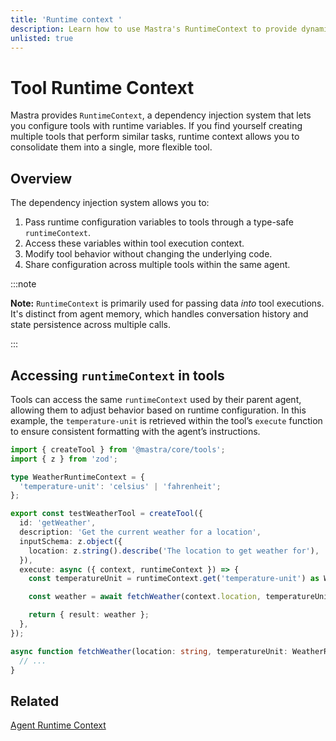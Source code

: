 ```yaml
---
title: 'Runtime context '
description: Learn how to use Mastra's RuntimeContext to provide dynamic, request-specific configuration to tools.
unlisted: true
---
```


# Tool Runtime Context

Mastra provides `RuntimeContext`, a dependency injection system that lets you configure tools with runtime variables. If you find yourself creating multiple tools that perform similar tasks, runtime context allows you to consolidate them into a single, more flexible tool.

## Overview

The dependency injection system allows you to:

1. Pass runtime configuration variables to tools through a type-safe `runtimeContext`.
2. Access these variables within tool execution context.
3. Modify tool behavior without changing the underlying code.
4. Share configuration across multiple tools within the same agent.

:::note

**Note:** `RuntimeContext` is primarily used for passing data _into_ tool
executions. It's distinct from agent memory, which handles conversation
history and state persistence across multiple calls.

:::

## Accessing `runtimeContext` in tools

Tools can access the same `runtimeContext` used by their parent agent, allowing them to adjust behavior based on runtime configuration. In this example, the `temperature-unit` is retrieved within the tool’s `execute` function to ensure consistent formatting with the agent’s instructions.

```typescript {14-15} filename="src/mastra/tools/test-weather-tool" showLineNumbers copy
import { createTool } from '@mastra/core/tools';
import { z } from 'zod';

type WeatherRuntimeContext = {
  'temperature-unit': 'celsius' | 'fahrenheit';
};

export const testWeatherTool = createTool({
  id: 'getWeather',
  description: 'Get the current weather for a location',
  inputSchema: z.object({
    location: z.string().describe('The location to get weather for'),
  }),
  execute: async ({ context, runtimeContext }) => {
    const temperatureUnit = runtimeContext.get('temperature-unit') as WeatherRuntimeContext['temperature-unit'];

    const weather = await fetchWeather(context.location, temperatureUnit);

    return { result: weather };
  },
});

async function fetchWeather(location: string, temperatureUnit: WeatherRuntimeContext['temperature-unit']) {
  // ...
}
```

## Related

[Agent Runtime Context](/docs/server-db/runtime-context)
